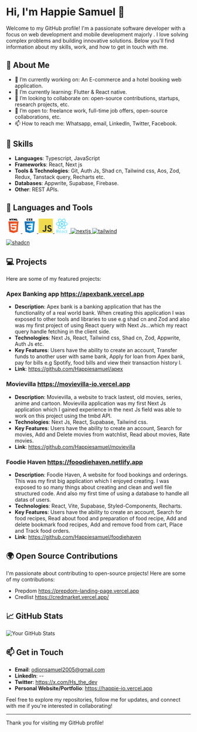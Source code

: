 
# Hi, I'm Happie Samuel 👋

Welcome to my GitHub profile! I'm a passionate software developer with a focus on web development and mobile development majorly . I love solving complex problems and building innovative solutions. Below you'll find information about my skills, work, and how to get in touch with me.

## 🌱 About Me
- 🔭 I’m currently working on: An E-commerce and a hotel booking web application.
- 🌱 I’m currently learning: Flutter & React native.
- 👯 I’m looking to collaborate on: open-source contributions, startups, research projects, etc.
- 🤔 I’m open to: freelance work, full-time job offers, open-source collaborations, etc.
- 📫 How to reach me: Whatsapp, email, LinkedIn, Twitter, Facebook.

## 🚀 Skills
- **Languages**: Typescript, JavaScript 
- **Frameworks**: React, Next js
- **Tools & Technologies**: Git, Auth Js, Shad cn, Tailwind css, Aos, Zod, Redux, Tanstack query, Recharts etc.
- **Databases**: Appwrite, Supabase, Firebase.
- **Other**:  REST APIs.

## 📐 Languages and Tools
<p align="left">
    <a href="https://www.w3.org/html/" target="_blank"> <img src="https://raw.githubusercontent.com/devicons/devicon/master/icons/html5/html5-original-wordmark.svg" alt="html5" width="40" height="40"/> </a>
    <a href="https://www.w3schools.com/css/" target="_blank"> <img src="https://raw.githubusercontent.com/devicons/devicon/master/icons/css3/css3-original-wordmark.svg" alt="css3" width="40" height="40"/> </a>
    <a href="https://developer.mozilla.org/en-US/docs/Web/JavaScript" target="_blank"> <img src="https://raw.githubusercontent.com/devicons/devicon/master/icons/javascript/javascript-original.svg" alt="javascript" width="40" height="40"/> </a>
      <a href="https://reactjs.org/" target="_blank"> <img src="https://raw.githubusercontent.com/devicons/devicon/master/icons/react/react-original-wordmark.svg" alt="react" width="40" height="40"/> </a>
    <a href="https://nextjs.org/" target="_blank"> <img src="https://encrypted-tbn0.gstatic.com/images?q=tbn:ANd9GcSJPpa5L8BQWfwHOIFMaKr5GBWr-Voo7-_OLw&s" alt="nextjs" width="40" height="40"/> </a>
    <a href="https://tailwindcss.com/" target="_blank"> <img src="https://www.vectorlogo.zone/logos/tailwindcss/tailwindcss-icon.svg" alt="tailwind" width="40" height="40"/> </a>

<a href="https://ui.shadcn.com/" target="_blank"> <img src="https://encrypted-tbn0.gstatic.com/images?q=tbn:ANd9GcRx-4NzcQFktC_lzqkD7t1pM0r8fokt9sUeReaDuwVfQg&s" alt="shadcn" width="40" height="40"/> </a>
    </p>


## 💻 Projects
Here are some of my featured projects:

### Apex Banking app https://apexbank.vercel.app
- **Description**: Apex bank is a banking application that has the functionality of a real world bank. When creating this application I was exposed to other tools and libraries to use e.g shad cn and Zod and also was my first project of using React query with Next Js...which my react query handle fetching in the client side.
- **Technologies**: Next Js, React, Tailwind css, Shad cn, Zod, Appwrite, Auth Js etc.
- **Key Features**:  Users have the ability to create an account, Transfer funds to another user with same bank, Apply for loan from Apex bank, pay for bills e.g Spotify, food bills and view their transaction history l.
- **Link**: https://github.com/Happiesamuel/apex

### Movievilla https://movievilla-io.vercel.app
- **Description**: Movievilla, a website to track lastest, old movies, series, anime and cartoon. Movievilla application was my first Next Js application which I gained experience in the next Js field was able to work on this project using the tmbd API.
- **Technologies**: Next Js, React, Supabase, Tailwind css.
- **Key Features**: Users have the ability to create an account, Search for movies, Add and Delete movies from watchlist, Read about movies, Rate movies.
- **Link**: https://github.com/Happiesamuel/movievilla

### Foodie Haven https://fooodiehaven.netlify.app
- **Description**: Foodie Haven, A website for food bookings and orderings. This was my first big application which I enjoyed creating. I was exposed to so many things about creating and clean and well file structured code. And also my first time of using a database to handle all datas of users.
- **Technologies**: React, Vite, Supabase, Styled-Components, Recharts.
- **Key Features**: Users have the ability to create an account, Search for food recipes, Read about food and preparation of food recipe, Add and delete bookmark food recipes, Add and remove food from cart, Place and Track food orders.
- **Link**: https://github.com/Happiesamuel/foodiehaven

## 🌍 Open Source Contributions
I'm passionate about contributing to open-source projects! Here are some of my contributions:

- Prepdom https://prepdom-landing-page.vercel.app
- Credlist https://credmarket.vercel.app/

## 📈 GitHub Stats
![Your GitHub Stats](https://github-readme-stats.vercel.app/api?username=Happiesamuel&show_icons=true&count_private=true&hide=prs&theme=radical)

## 📫 Get in Touch
- **Email**: odionsamuel2005@gmail.com
- **LinkedIn**: --
- **Twitter**: https://x.com/Hs_the_dev
- **Personal Website/Portfolio**: https://happie-io.vercel.app

Feel free to explore my repositories, follow me for updates, and connect with me if you're interested in collaborating!

---

Thank you for visiting my GitHub profile!


